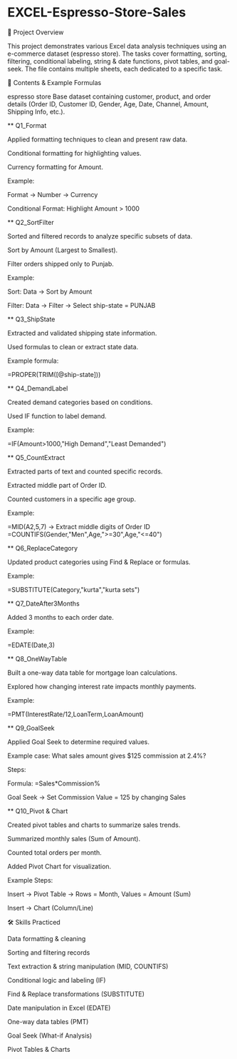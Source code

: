 # EXCEL-Espresso-Store-Sales

📌 Project Overview

This project demonstrates various Excel data analysis techniques using an e-commerce dataset (espresso store).
The tasks cover formatting, sorting, filtering, conditional labeling, string & date functions, pivot tables, and goal-seek.
The file contains multiple sheets, each dedicated to a specific task.

📂 Contents & Example Formulas

espresso store
Base dataset containing customer, product, and order details (Order ID, Customer ID, Gender, Age, Date, Channel, Amount, Shipping Info, etc.).

** Q1_Format

Applied formatting techniques to clean and present raw data.

Conditional formatting for highlighting values.

Currency formatting for Amount.

Example:

Format → Number → Currency

Conditional Format: Highlight Amount > 1000

** Q2_SortFilter

Sorted and filtered records to analyze specific subsets of data.

Sort by Amount (Largest to Smallest).

Filter orders shipped only to Punjab.

Example:

Sort: Data → Sort by Amount

Filter: Data → Filter → Select ship-state = PUNJAB

** Q3_ShipState

Extracted and validated shipping state information.

Used formulas to clean or extract state data.

Example formula:

=PROPER(TRIM([@ship-state]))

** Q4_DemandLabel

Created demand categories based on conditions.

Used IF function to label demand.

Example:

=IF(Amount>1000,"High Demand","Least Demanded")

** Q5_CountExtract

Extracted parts of text and counted specific records.

Extracted middle part of Order ID.

Counted customers in a specific age group.

Example:

=MID(A2,5,7)      → Extract middle digits of Order ID
=COUNTIFS(Gender,"Men",Age,">=30",Age,"<=40")

** Q6_ReplaceCategory

Updated product categories using Find & Replace or formulas.

Example:

=SUBSTITUTE(Category,"kurta","kurta sets")

** Q7_DateAfter3Months

Added 3 months to each order date.

Example:

=EDATE(Date,3)

** Q8_OneWayTable

Built a one-way data table for mortgage loan calculations.

Explored how changing interest rate impacts monthly payments.

Example:

=PMT(InterestRate/12,LoanTerm,LoanAmount)

** Q9_GoalSeek

Applied Goal Seek to determine required values.

Example case: What sales amount gives $125 commission at 2.4%?

Steps:

Formula: =Sales*Commission%

Goal Seek → Set Commission Value = 125 by changing Sales

** Q10_Pivot & Chart

Created pivot tables and charts to summarize sales trends.

Summarized monthly sales (Sum of Amount).

Counted total orders per month.

Added Pivot Chart for visualization.

Example Steps:

Insert → Pivot Table → Rows = Month, Values = Amount (Sum)

Insert → Chart (Column/Line)

🛠 Skills Practiced

Data formatting & cleaning

Sorting and filtering records

Text extraction & string manipulation (MID, COUNTIFS)

Conditional logic and labeling (IF)

Find & Replace transformations (SUBSTITUTE)

Date manipulation in Excel (EDATE)

One-way data tables (PMT)

Goal Seek (What-if Analysis)

Pivot Tables & Charts
